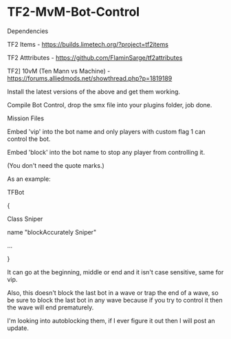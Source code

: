# TF2-MvM-Bot-Control

Dependencies

TF2 Items - https://builds.limetech.org/?project=tf2items

TF2 Atttributes - https://github.com/FlaminSarge/tf2attributes

TF2] 10vM (Ten Mann vs Machine) - https://forums.alliedmods.net/showthread.php?p=1819189

Install the latest versions of the above and get them working.

Compile Bot Control, drop the smx file into your plugins folder, job done.



Mission Files

Embed 'vip' into the bot name and only players with custom flag 1 can control the bot.

Embed 'block' into the bot name to stop any player from controlling it.

(You don't need the quote marks.)

As an example:

TFBot

{

  Class Sniper
  
  name "blockAccurately Sniper"
  
...
  
}


 It can go at the beginning, middle or end and it isn't case sensitive, same for vip.
 
 Also, this doesn't block the last bot in a wave or trap the end of a wave, so be sure to block the last bot in any wave because if you try to control it then the wave will end prematurely.
 
 I'm looking into autoblocking them, if I ever figure it out then I will post an update.
